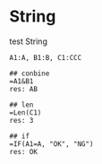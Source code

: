 # String
test String
```
A1:A, B1:B, C1:CCC
```

```
## conbine
=A1&B1
res: AB

## len
=Len(C1)
res: 3

## if
=IF(A1=A, "OK", "NG")
res: OK
```
